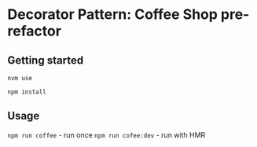 # Decorator Pattern: Coffee Shop pre-refactor
## Getting started
`nvm use`

`npm install`

## Usage

`npm run coffee` - run once
`npm run cofee:dev` - run with HMR